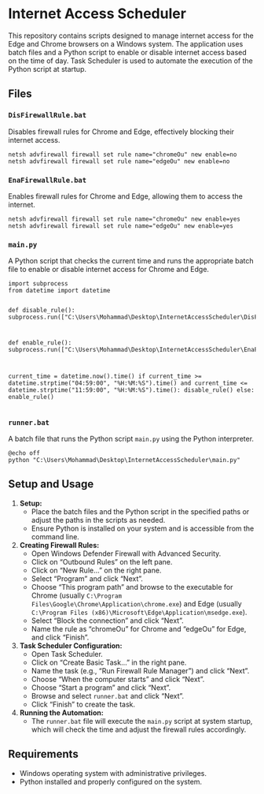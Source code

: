   <h1>Internet Access Scheduler</h1>

  <p>This repository contains scripts designed to manage internet access for the Edge and Chrome browsers on a Windows system. The application uses batch files and a Python script to enable or disable internet access based on the time of day. Task Scheduler is used to automate the execution of the Python script at startup.</p>

  <h2>Files</h2>

  <h3><code>DisFirewallRule.bat</code></h3>
  <p>Disables firewall rules for Chrome and Edge, effectively blocking their internet access.</p>
  <pre><code>netsh advfirewall firewall set rule name="chromeOu" new enable=no
netsh advfirewall firewall set rule name="edgeOu" new enable=no</code></pre>

  <h3><code>EnaFirewallRule.bat</code></h3>
  <p>Enables firewall rules for Chrome and Edge, allowing them to access the internet.</p>
  <pre><code>netsh advfirewall firewall set rule name="chromeOu" new enable=yes
netsh advfirewall firewall set rule name="edgeOu" new enable=yes</code></pre>

  <h3><code>main.py</code></h3>
  <p>A Python script that checks the current time and runs the appropriate batch file to enable or disable internet access for Chrome and Edge.</p>
  <pre><code>import subprocess
from datetime import datetime

def disable_rule():
    subprocess.run(["C:\\Users\\Mohammad\\Desktop\\InternetAccessScheduler\\DisFirewallRule.bat"])

def enable_rule():
    subprocess.run(["C:\\Users\\Mohammad\\Desktop\\InternetAccessScheduler\\EnaFirewallRule.bat"])


current_time = datetime.now().time()
if current_time >= datetime.strptime("04:59:00", "%H:%M:%S").time() and current_time <= datetime.strptime("11:59:00", "%H:%M:%S").time():
    disable_rule()
else:
    enable_rule()</code></pre>

  <h3><code>runner.bat</code></h3>
  <p>A batch file that runs the Python script <code>main.py</code> using the Python interpreter.</p>
  <pre><code>@echo off
python "C:\Users\Mohammad\Desktop\InternetAccessScheduler\main.py"</code></pre>

  <h2>Setup and Usage</h2>

  <ol>
      <li><strong>Setup:</strong>
          <ul>
              <li>Place the batch files and the Python script in the specified paths or adjust the paths in the scripts as needed.</li>
              <li>Ensure Python is installed on your system and is accessible from the command line.</li>
          </ul>
      </li>
      <li><strong>Creating Firewall Rules:</strong>
          <ul>
              <li>Open Windows Defender Firewall with Advanced Security.</li>
              <li>Click on “Outbound Rules” on the left pane.</li>
              <li>Click on “New Rule…” on the right pane.</li>
              <li>Select “Program” and click “Next”.</li>
              <li>Choose “This program path” and browse to the executable for Chrome (usually <code>C:\Program Files\Google\Chrome\Application\chrome.exe</code>) and Edge (usually <code>C:\Program Files (x86)\Microsoft\Edge\Application\msedge.exe</code>).</li>
              <li>Select “Block the connection” and click “Next”.</li>
              <li>Name the rule as “chromeOu” for Chrome and “edgeOu” for Edge, and click “Finish”.</li>
          </ul>
        </li>
        <li><strong>Task Scheduler Configuration:</strong>
            <ul>
                <li>Open Task Scheduler.</li>
                <li>Click on “Create Basic Task…” in the right pane.</li>
                <li>Name the task (e.g., “Run Firewall Rule Manager”) and click “Next”.</li>
                <li>Choose “When the computer starts” and click “Next”.</li>
                <li>Choose “Start a program” and click “Next”.</li>
                <li>Browse and select <code>runner.bat</code> and click “Next”.</li>
                <li>Click “Finish” to create the task.</li>
            </ul>
        </li>
        <li><strong>Running the Automation:</strong>
            <ul>
                <li>The <code>runner.bat</code> file will execute the <code>main.py</code> script at system startup, which will check the time and adjust the firewall rules accordingly.</li>
            </ul>
        </li>
    </ol>

  <h2>Requirements</h2>
  <ul>
      <li>Windows operating system with administrative privileges.</li>
      <li>Python installed and properly configured on the system.</li>
  </ul>
